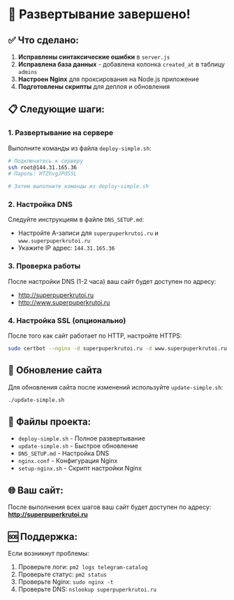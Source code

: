 # 🚀 Развертывание завершено!

## ✅ Что сделано:

1. **Исправлены синтаксические ошибки** в `server.js`
2. **Исправлена база данных** - добавлена колонка `created_at` в таблицу `admins`
3. **Настроен Nginx** для проксирования на Node.js приложение
4. **Подготовлены скрипты** для деплоя и обновления

## 📋 Следующие шаги:

### 1. Развертывание на сервере
Выполните команды из файла `deploy-simple.sh`:

```bash
# Подключитесь к серверу
ssh root@144.31.165.36
# Пароль: HTZhvgJPd55L

# Затем выполните команды из deploy-simple.sh
```

### 2. Настройка DNS
Следуйте инструкциям в файле `DNS_SETUP.md`:
- Настройте A-записи для `superpuperkrutoi.ru` и `www.superpuperkrutoi.ru`
- Укажите IP адрес: `144.31.165.36`

### 3. Проверка работы
После настройки DNS (1-2 часа) ваш сайт будет доступен по адресу:
- http://superpuperkrutoi.ru
- http://www.superpuperkrutoi.ru

### 4. Настройка SSL (опционально)
После того как сайт работает по HTTP, настройте HTTPS:
```bash
sudo certbot --nginx -d superpuperkrutoi.ru -d www.superpuperkrutoi.ru
```

## 🔄 Обновление сайта

Для обновления сайта после изменений используйте `update-simple.sh`:
```bash
./update-simple.sh
```

## 📁 Файлы проекта:

- `deploy-simple.sh` - Полное развертывание
- `update-simple.sh` - Быстрое обновление
- `DNS_SETUP.md` - Настройка DNS
- `nginx.conf` - Конфигурация Nginx
- `setup-nginx.sh` - Скрипт настройки Nginx

## 🌐 Ваш сайт:

После выполнения всех шагов ваш сайт будет доступен по адресу:
**http://superpuperkrutoi.ru**

## 🆘 Поддержка:

Если возникнут проблемы:
1. Проверьте логи: `pm2 logs telegram-catalog`
2. Проверьте статус: `pm2 status`
3. Проверьте Nginx: `sudo nginx -t`
4. Проверьте DNS: `nslookup superpuperkrutoi.ru`
